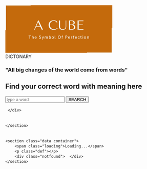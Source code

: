 <!DOCTYPE html>
<html lang="en">
<head>
    <meta charset="UTF-8">
    <meta name="viewport" content="width=device-width, initial-scale=1.0">
    <title>A CUBE</title>
    <link rel="stylesheet" href="syyltproject.css">
    
<body>
    <nav class="nav">      
        <div class="logo">
      <img src="Dermatologie de laboratoire.png">
      <div class="container">
        DICTONARY
        </div>
    </div>
    </nav>
    <section class="dict">
    <section class ="input container">
        <h3> "All big changes of the world come from words" </h3>
     <h2> Find your correct word with meaning here</h2>
     <div class="form_wrap">
     <div class="input_wrap">
         <input type="text" placeholder="type a word" id="input">
         <button id=search>SEARCH </button>
     </div>

     </div>


    </section>
   

    <section class="data container">
        <span class="loading">Loading...</span>
        <p class="def"></p>
        <div class="notfound">  </div>
    </section>
</section>
    <script src="./projectmm.js"></script>
</body>
</html>
